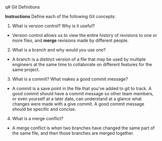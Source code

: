 q# Git Definitions

**Instructions** Define each of the following Git concepts:

1. What is version control?  Why is it useful?
  * Version control allows us to view the entire history of revisions to one or more files, and **merge** revisions made by different people.
2. What is a branch and why would you use one?
  * A branch is a distinct version of a file that may be used by multiple engineers at the same time to collaborate on different features for the same project.
3. What is a commit? What makes a good commit message?
  * A commit is a save point in the file that you've added to git to track. A good commit should have a commit message so other team members, or even yourself at a later date, can understand at a glance what changes were made with a give commit. A good commit message should be specific and concise.
4. What is a merge conflict?
  * A merge conflict is when two branches have changed the same part of the same file, and then those branches are merged together.
